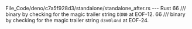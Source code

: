 File_Code/deno/c7a5f928d3/standalone/standalone_after.rs --- Rust
66 /// binary by checking for the magic trailer string `D3N0` at EOF-12.                                                                                     66 /// binary by checking for the magic trailer string `d3n0l4nd` at EOF-24.

